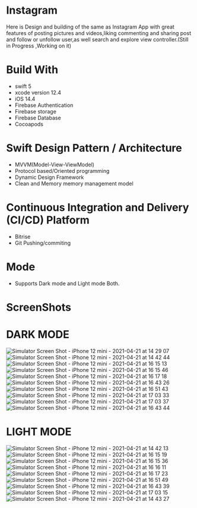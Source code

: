 # Instagram

Here is Design and building of the same as Instagram App with great features of posting pictures and videos,liking commenting and sharing post and follow or unfollow user,as well search and explore view controller.(Still in Progress ,Working on it)


# Build With

* swift 5
* xcode version 12.4
* iOS 14.4
* Firebase Authentication
* Firebase storage
* Firebase Database
* Cocoapods


# Swift Design Pattern / Architecture

* MVVM(Model-View-ViewModel)
* Protocol based/Oriented programming 
* Dynamic Design Framework
* Clean and Memory memory management model

# Continuous Integration and Delivery (CI/CD) Platform

* Bitrise
* Git Pushing/commiting

# Mode
* Supports Dark mode and Light mode Both.

# ScreenShots


# DARK MODE
![Simulator Screen Shot - iPhone 12 mini - 2021-04-21 at 14 29 07](https://user-images.githubusercontent.com/70209068/115621085-08365400-a2c4-11eb-9801-0f95250f1130.png)
![Simulator Screen Shot - iPhone 12 mini - 2021-04-21 at 14 42 44](https://user-images.githubusercontent.com/70209068/115621094-0bc9db00-a2c4-11eb-9117-2ca6682618a3.png)
![Simulator Screen Shot - iPhone 12 mini - 2021-04-21 at 16 15 13](https://user-images.githubusercontent.com/70209068/115621111-0ff5f880-a2c4-11eb-959b-7902c0ed0b4e.png)
![Simulator Screen Shot - iPhone 12 mini - 2021-04-21 at 16 15 46](https://user-images.githubusercontent.com/70209068/115621137-18e6ca00-a2c4-11eb-869a-91cb5f2cce69.png)
![Simulator Screen Shot - iPhone 12 mini - 2021-04-21 at 16 17 18](https://user-images.githubusercontent.com/70209068/115621155-21d79b80-a2c4-11eb-99f0-7a577a613a2f.png)
![Simulator Screen Shot - iPhone 12 mini - 2021-04-21 at 16 43 26](https://user-images.githubusercontent.com/70209068/115621174-2734e600-a2c4-11eb-84fa-f3c366fbd83e.png)
![Simulator Screen Shot - iPhone 12 mini - 2021-04-21 at 16 51 43](https://user-images.githubusercontent.com/70209068/115621684-df628e80-a2c4-11eb-9d58-91bf50637ad2.png)
![Simulator Screen Shot - iPhone 12 mini - 2021-04-21 at 17 03 33](https://user-images.githubusercontent.com/70209068/115621691-e1c4e880-a2c4-11eb-9169-4bd686e19c4b.png)
![Simulator Screen Shot - iPhone 12 mini - 2021-04-21 at 17 03 37](https://user-images.githubusercontent.com/70209068/115621701-e5586f80-a2c4-11eb-9427-b72247eb6796.png)
![Simulator Screen Shot - iPhone 12 mini - 2021-04-21 at 16 43 44](https://user-images.githubusercontent.com/70209068/115621709-e7223300-a2c4-11eb-80cd-6037f4e12f56.png)

# LIGHT MODE

![Simulator Screen Shot - iPhone 12 mini - 2021-04-21 at 14 42 13](https://user-images.githubusercontent.com/70209068/115622272-9fe87200-a2c5-11eb-8bda-37e1b1eb7586.png)
![Simulator Screen Shot - iPhone 12 mini - 2021-04-21 at 16 15 19](https://user-images.githubusercontent.com/70209068/115622464-e047f000-a2c5-11eb-9157-95228b420776.png)
![Simulator Screen Shot - iPhone 12 mini - 2021-04-21 at 16 15 36](https://user-images.githubusercontent.com/70209068/115622469-e4740d80-a2c5-11eb-8ca7-25e2064bdca8.png)
![Simulator Screen Shot - iPhone 12 mini - 2021-04-21 at 16 16 11](https://user-images.githubusercontent.com/70209068/115622476-e76efe00-a2c5-11eb-91c0-2fafebc80c7d.png)
![Simulator Screen Shot - iPhone 12 mini - 2021-04-21 at 16 17 23](https://user-images.githubusercontent.com/70209068/115622482-e8a02b00-a2c5-11eb-8aec-18da1611e7f7.png)
![Simulator Screen Shot - iPhone 12 mini - 2021-04-21 at 16 51 49](https://user-images.githubusercontent.com/70209068/115622487-ea69ee80-a2c5-11eb-8dfb-ad4f0db94111.png)
![Simulator Screen Shot - iPhone 12 mini - 2021-04-21 at 16 43 39](https://user-images.githubusercontent.com/70209068/115622522-f8b80a80-a2c5-11eb-947e-cffb71267369.png)
![Simulator Screen Shot - iPhone 12 mini - 2021-04-21 at 17 03 15](https://user-images.githubusercontent.com/70209068/115622539-ff468200-a2c5-11eb-9d1c-99111620013b.png)
![Simulator Screen Shot - iPhone 12 mini - 2021-04-21 at 14 43 27](https://user-images.githubusercontent.com/70209068/115622437-d7efb500-a2c5-11eb-87ef-330cc2d696e1.png)

